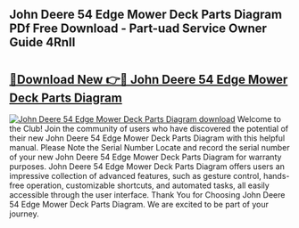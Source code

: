 ## John Deere 54 Edge Mower Deck Parts Diagram PDf Free Download - Part-uad Service Owner Guide 4RnII

# <h2><a href="http://dfmtl0.blite.top/?on=John+Deere+54+Edge+Mower+Deck+Parts+Diagram">🔗Download New 👉🔴 John Deere 54 Edge Mower Deck Parts Diagram</a></h2>

[![John Deere 54 Edge Mower Deck Parts Diagram download](https://i.imgur.com/lujVjoI.png)](http://dfmtl0.blite.top/?on=John+Deere+54+Edge+Mower+Deck+Parts+Diagram)
Welcome to the Club! Join the community of users who have discovered the potential of their new John Deere 54 Edge Mower Deck Parts Diagram with this helpful manual. Please Note the Serial Number Locate and record the serial number of your new John Deere 54 Edge Mower Deck Parts Diagram for warranty purposes. John Deere 54 Edge Mower Deck Parts Diagram offers users an impressive collection of advanced features, such as gesture control, hands-free operation, customizable shortcuts, and automated tasks, all easily accessible through the user interface. Thank You for Choosing John Deere 54 Edge Mower Deck Parts Diagram. We are excited to be part of your journey.
